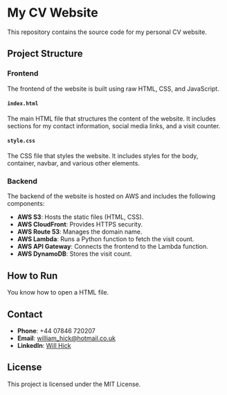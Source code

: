 # My CV Website

This repository contains the source code for my personal CV website.

## Project Structure

### Frontend

The frontend of the website is built using raw HTML, CSS, and JavaScript.

#### `index.html`

The main HTML file that structures the content of the website. It includes sections for my contact information, social media links, and a visit counter.

#### `style.css`

The CSS file that styles the website. It includes styles for the body, container, navbar, and various other elements.

### Backend

The backend of the website is hosted on AWS and includes the following components:

- **AWS S3**: Hosts the static files (HTML, CSS).
- **AWS CloudFront**: Provides HTTPS security.
- **AWS Route 53**: Manages the domain name.
- **AWS Lambda**: Runs a Python function to fetch the visit count.
- **AWS API Gateway**: Connects the frontend to the Lambda function.
- **AWS DynamoDB**: Stores the visit count.

## How to Run
You know how to open a HTML file.

## Contact
- **Phone**: +44 07846 720207
- **Email**: william_hick@hotmail.co.uk
- **LinkedIn**: [Will Hick](https://www.linkedin.com/in/will-hick-809813303/)

## License

This project is licensed under the MIT License.
